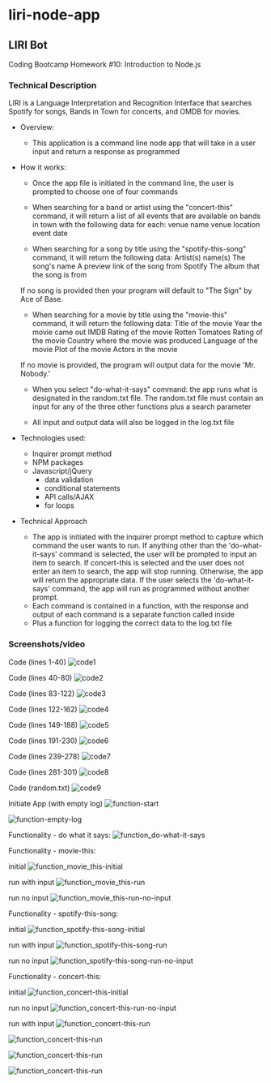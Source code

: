 # liri-node-app

## LIRI Bot 
Coding Bootcamp Homework #10: Introduction to Node.js


### Technical Description

LIRI is a Language Interpretation and Recognition Interface that searches Spotify for songs, Bands in Town for concerts, and OMDB for movies.

* Overview:
    - This application is a command line node app that will take in a user input and return a response as programmed

* How it works:
    - Once the app file is initiated in the command line, the user is prompted to choose one of four commands

    - When searching for a band or artist using the "concert-this" command, 
    it will return a list of all events that are available on bands in town with the following data for each:
        venue name
        venue location
        event date

    - When searching for a song by title using the "spotify-this-song" command, 
    it will return the following data:
        Artist(s) name(s)
        The song's name
        A preview link of the song from Spotify
        The album that the song is from

    If no song is provided then your program will default to "The Sign" by Ace of Base.

    - When searching for a movie by title using the "movie-this" command, 
    it will return the following data:
        Title of the movie
        Year the movie came out
        IMDB Rating of the movie
        Rotten Tomatoes Rating of the movie
        Country where the movie was produced
        Language of the movie
        Plot of the movie
        Actors in the movie

    If no movie is provided, the program will output data for the movie 'Mr. Nobody.'

    - When you select "do-what-it-says" command: the app runs  what is designated in the random.txt file. The random.txt file must contain an input for any of the three other functions plus a search parameter


    - All input and output data will also be logged in the log.txt file


* Technologies used:
    - Inquirer prompt method
    - NPM packages
    -  Javascript/jQuery 
        - data validation
        - conditional statements
        - API calls/AJAX
        - for loops


* Technical Approach

    - The app is initiated with the inquirer prompt method to capture which command the user wants to run. If anything other than the 'do-what-it-says' command is selected, the user will be prompted to input an item to search.  If concert-this is selected and the user does not enter an item to search, the app will stop running.  Otherwise, the app will return the appropriate data. If the user selects the 'do-what-it-says' command, the app will run as programmed without another prompt.  
    - Each command is contained in a function, with the response and output of each command is a separate function called inside
    - Plus a function for logging the correct data to the log.txt file



###  Screenshots/video

Code (lines 1-40)
![code1](./images/screenshot_code1-40)

Code (lines 40-80)
![code2](./images/screenshot_code40-80)

Code (lines 83-122)
![code3](./images/screenshot_code83-122)

Code (lines 122-162)
![code4](./images/screenshot_code122-162)

Code (lines 149-188)
![code5](./images/screenshot_code149-188)

Code (lines 191-230)
![code6](./images/screenshot_code191-230)

Code (lines 239-278)
![code7](./images/screenshot_code239-278)

Code (lines 281-301)
![code8](./images/screenshot_code281-301)

Code (random.txt)
![code9](./images/screenshot_code_random-txt-file)



Initiate App (with empty log)
![function-start](./images/screenshot_function_initial-run-prompt)

![function-empty-log](./images/screenshot_function_initial-log-empty)


Functionality - do what it says:
![function_do-what-it-says](./images/screenshot_function_dowhatitsays-run-withlog)



Functionality - movie-this:

initial
![function_movie_this-initial](./images/screenshot_function_movie-this-initial)

run with input
![function_movie_this-run](./images/screenshot_function_movie-this-run)

run no input
![function_movie_this-run-no-input](./images/screenshot_function_movie-this-run-no-input)


Functionality - spotify-this-song:

initial
![function_spotify-this-song-initial](./images/screenshot_function_spotify-initial)

run with input
![function_spotify-this-song-run](./images/screenshot_function_spotify-run-with-input-plus-log)

run no input
![function_spotify-this-song-run-no-input](./images/screenshot_function_spotify-run-no-input)



Functionality - concert-this:

initial
![function_concert-this-initial](./images/screenshot_function_concert-this-initial)

run no input
![function_concert-this-run-no-input](./images/screenshot_function_concert-this-no-input-withlog)


run with input
![function_concert-this-run](./images/screenshot_function_concert-this-log-events)

![function_concert-this-run](./images/screenshot_function_concert-this-log-events-2)

![function_concert-this-run](./images/screenshot_function_concert-this-run-1)

![function_concert-this-run](./images/screenshot_function_concert-this-run-terminal)
